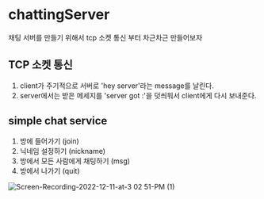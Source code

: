 # chattingServer
채팅 서버를 만들기 위해서 tcp 소켓 통신 부터 차근차근 만들어보자

## TCP 소켓 통신
1. client가 주기적으로 서버로 'hey server'라는 message를 날린다. 
2. server에서는 받은 메세지를 'server got :'을 덧씌워서 client에게 다시 보내준다. 

## simple chat service
1. 방에 들어가기 (join)
2. 닉네임 설정하기 (nickname)
3. 방에서 모든 사람에게 채팅하기 (msg)
4. 방에서 나가기 (quit)

![Screen-Recording-2022-12-11-at-3 02 51-PM (1)](https://user-images.githubusercontent.com/64356885/206889960-5a3e936e-04b0-4b30-98ac-089793cb883e.gif)
